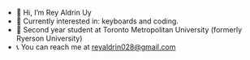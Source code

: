 - 👋 Hi, I’m Rey Aldrin Uy
- 👀 Currently interested in: keyboards and coding.
- 🏫 Second year student at Toronto Metropolitan University (formerly Ryerson University)
- 📞 You can reach me at reyaldrin028@gmail.com
